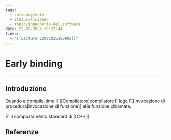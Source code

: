 ```yaml
---
tags:
  - category/note
  - status/finished
  - topic/ingegneria-del-software
date: 22-09-2025 15:22:44
links:
  - "[[Lecture 22092025100902]]"
---
```

# Early binding
---
## Introduzione
Quando a compile-time il [[Compilatore|compilatore]] lega l'[[Invocazione di procedura|invocazione di funzione]] alla funzione chiamata.

E' il comportamento standard di [[C++]].

## Referenze